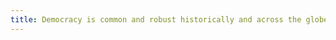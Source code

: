 ```yaml
---
title: Democracy is common and robust historically and across the globe – David Stasavage | Aeon Essays
---
```


##
